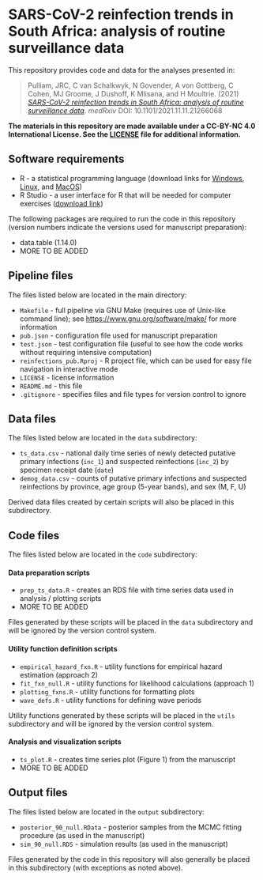 # SARS-CoV-2 reinfection trends in South Africa: analysis of routine surveillance data 

This repository provides code and data for the analyses presented in:

> Pulliam, JRC, C van Schalkwyk, N Govender, A von Gottberg, C Cohen, MJ Groome, J Dushoff, K Mlisana, and H Moultrie. (2021) [_SARS-CoV-2 reinfection trends in South Africa: analysis of routine surveillance data_](https://www.medrxiv.org/content/10.1101/2021.11.11.21266068). _medRxiv_ DOI: 10.1101/2021.11.11.21266068

**The materials in this repository are made available under a CC-BY-NC 4.0 International License. See the [LICENSE](./LICENSE) file for additional information.**

## Software requirements

- R - a statistical programming language (download links for [Windows](http://cran.r-project.org/bin/windows/base/), [Linux](http://cran.r-project.org/bin/linux/), and [MacOS](http://cran.r-project.org/bin/macosx/))
- R Studio - a user interface for R that will be needed for computer exercises ([download link](http://www.rstudio.com/products/rstudio/download/))

The following packages are required to run the code in this repository (version numbers indicate the versions used for manuscript preparation):

- data.table (1.14.0)
- MORE TO BE ADDED

## Pipeline files

The files listed below are located in the main directory:

- `Makefile` - full pipeline via GNU Make (requires use of Unix-like command line); see <https://www.gnu.org/software/make/> for more information
- `pub.json` - configuration file used for manuscript preparation
- `test.json` - test configuration file (useful to see how the code works without requiring intensive computation)
- `reinfections_pub.Rproj` - R project file, which can be used for easy file navigation in interactive mode
- `LICENSE` - license information
- `README.md` - this file
- `.gitignore` - specifies files and file types for version control to ignore

## Data files

The files listed below are located in the `data` subdirectory:

- `ts_data.csv` - national daily time series of newly detected putative primary infections (`inc_1`) and suspected reinfections (`inc_2`) by specimen receipt date (`date`)
- `demog_data.csv` - counts of putative primary infections and suspected reinfections by province, age group (5-year bands), and sex (M, F, U)

Derived data files created by certain scripts will also be placed in this subdirectory.

## Code files

The files listed below are located in the `code` subdirectory:

#### Data preparation scripts

- `prep_ts_data.R` - creates an RDS file with time series data used in analysis / plotting scripts
- MORE TO BE ADDED

Files generated by these scripts will be placed in the `data` subdirectory and will be ignored by the version control system.

#### Utility function definition scripts

- `empirical_hazard_fxn.R` - utility functions for empirical hazard estimation (approach 2)
- `fit_fxn_null.R` - utility functions for likelihood calculations (approach 1)
- `plotting_fxns.R` - utility functions for formatting plots
- `wave_defs.R` - utility functions for defining wave periods

Utility functions generated by these scripts will be placed in the `utils` subdirectory and will be ignored by the version control system.

#### Analysis and visualization scripts

- `ts_plot.R` - creates time series plot (Figure 1) from the manuscript
- MORE TO BE ADDED

## Output files

The files listed below are located in the `output` subdirectory:

- `posterior_90_null.RData` - posterior samples from the MCMC fitting procedure (as used in the manuscript)
- `sim_90_null.RDS` - simulation results (as used in the manuscript)

Files generated by the code in this repository will also generally be placed in this subdirectory (with exceptions as noted above).
